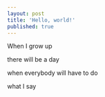 ```yaml
---
layout: post
title: 'Hello, world!'
published: true
---
```

When I grow up

there will be a day

when everybody will have to do

what I say
